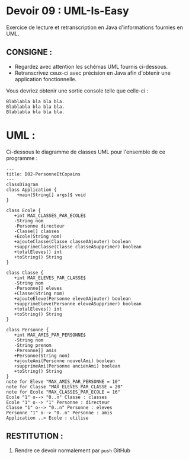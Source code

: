 # Devoir 09 : UML-Is-Easy
Exercice de lecture et retranscription en Java d'informations fournies en UML.
## CONSIGNE :
- Regardez avec attention les schémas UML fournis ci-dessous.
- Retranscrivez ceux-ci avec précision en Java afin d'obtenir une application fonctionnelle.

Vous devriez obtenir une sortie console telle que celle-ci :
````
Blablabla bla bla bla.
Blablabla bla bla bla.
Blablabla bla bla bla.
````
# UML :
Ci-dessous le diagramme de classes UML pour l'ensemble de ce programme  :
```mermaid
---
title: D02-PersonneEtCopains
---
classDiagram
class Application {
    +main(String[] args)$ void
}

class Ecole {
   +int MAX_CLASSES_PAR_ECOLE$
   -String nom
   -Personne directeur
   -Classe[] classes
   +Ecole(String nom)    
   +ajouteClasse(Classe classeAAjouter) boolean
   +supprimeClasse(Classe classeASupprimer) boolean
   +totalEleves() int
   +toString() String
}

class Classe {
   +int MAX_ELEVES_PAR_CLASSE$
   -String nom
   -Personne[] eleves
   +Classe(String nom)
   +ajouteEleve(Personne eleveAAjouter) boolean
   +supprimeEleve(Personne eleveASupprimer) boolean
   +totalEleves() int
   +toString() String
}

class Personne {
   +int MAX_AMIS_PAR_PERSONNE$
   -String nom
   -String prenom
   -Personne[] amis
   +Personne(String nom)
   +ajouteAmi(Personne nouvelAmi) boolean
   +supprimeAmi(Personne ancienAmi) boolean
   +toString() String
}
note for Eleve "MAX_AMIS_PAR_PERSONNE = 10"
note for Classe "MAX_ELEVES_PAR_CLASSE = 20"
note for Ecole "MAX_CLASSES_PAR_ECOLE = 16"
Ecole "1" o--> "0..n" Classe : classes
Ecole "1" o--> "1" Personne : directeur
Classe "1" o--> "0..n" Personne : eleves
Personne "1" o--> "0..n" Personne : amis
Application ..> Ecole : utilise
```

## RESTITUTION :
1. Rendre ce devoir normalement par `push` GitHub
